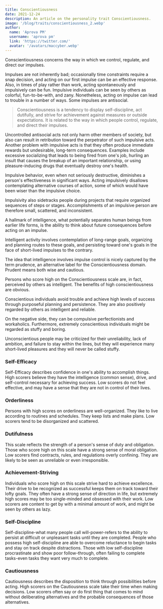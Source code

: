 ```yaml
---
title: Conscientiousness
date: 2021-12-24
description: An article on the personality trait Conscientiousness.
image: '/blog/traits/conscientiousness_2.webp'
author:
  name: 'Aprova PM'
  username: 'aprova pm'
  link: 'https://twitter.com/'
  avatar: '/avatars/maccyber.webp'
---
```


Conscientiousness concerns the way in which we control, regulate, and direct our impulses.

Impulses are not inherently bad; occasionally time constraints require a snap decision, and acting on our first impulse can be an effective response. Also, in times of play rather than work, acting spontaneously and impulsively can be fun. Impulsive individuals can be seen by others as colorful, fun-to-be-with, and zany. Nonetheless, acting on impulse can lead to trouble in a number of ways. Some impulses are antisocial.

> Conscientiousness is a tendency to display self-discipline, act dutifully, and strive for achievement against measures or outside expectations. It is related to the way in which people control, regulate, and direct their impulses.

Uncontrolled antisocial acts not only harm other members of society, but also can result in retribution toward the perpetrator of such impulsive acts.
Another problem with impulsive acts is that they often produce immediate rewards but undesirable, long-term consequences.
Examples include excessive socializing that leads to being fired from one's job, hurling an insult that causes the breakup of an important relationship, or using pleasure-inducing drugs that eventually destroy one's health.

Impulsive behavior, even when not seriously destructive, diminishes a person's effectiveness in significant ways. Acting impulsively disallows contemplating alternative courses of action, some of which would have been wiser than the impulsive choice.

Impulsivity also sidetracks people during projects that require organized sequences of steps or stages. Accomplishments of an impulsive person are therefore small, scattered, and inconsistent.

A hallmark of intelligence, what potentially separates human beings from earlier life forms, is the ability to think about future consequences before acting on an impulse.

Intelligent activity involves contemplation of long-range goals, organizing and planning routes to these goals, and persisting toward one's goals in the face of short-lived impulses to the contrary.

The idea that intelligence involves impulse control is nicely captured by the term prudence, an alternative label for the Conscientiousness domain. Prudent means both wise and cautious.

Persons who score high on the Conscientiousness scale are, in fact, perceived by others as intelligent. The benefits of high conscientiousness are obvious.

Conscientious individuals avoid trouble and achieve high levels of success through purposeful planning and persistence. They are also positively regarded by others as intelligent and reliable.

On the negative side, they can be compulsive perfectionists and workaholics. Furthermore, extremely conscientious individuals might be regarded as stuffy and boring.

Unconscientious people may be criticized for their unreliability, lack of ambition, and failure to stay within the lines, but they will experience many short-lived pleasures and they will never be called stuffy.

### Self-Efficacy

Self-Efficacy describes confidence in one's ability to accomplish things. High scorers believe they have the intelligence (common sense), drive, and self-control necessary for achieving success. Low scorers do not feel effective, and may have a sense that they are not in control of their lives.

### Orderliness

Persons with high scores on orderliness are well-organized. They like to live according to routines and schedules. They keep lists and make plans. Low scorers tend to be disorganized and scattered.

### Dutifulness

This scale reflects the strength of a person's sense of duty and obligation. Those who score high on this scale have a strong sense of moral obligation. Low scorers find contracts, rules, and regulations overly confining. They are likely to be seen as unreliable or even irresponsible.

### Achievement-Striving

Individuals who score high on this scale strive hard to achieve excellence. Their drive to be recognized as successful keeps them on track toward their lofty goals. They often have a strong sense of direction in life, but extremely high scores may be too single-minded and obsessed with their work. Low scorers are content to get by with a minimal amount of work, and might be seen by others as lazy.

### Self-Discipline

Self-discipline-what many people call will-power-refers to the ability to persist at difficult or unpleasant tasks until they are completed. People who possess high self-discipline are able to overcome reluctance to begin tasks and stay on track despite distractions. Those with low self-discipline procrastinate and show poor follow-through, often failing to complete tasks-even tasks they want very much to complete.

### Cautiousness

Cautiousness describes the disposition to think through possibilities before acting. High scorers on the Cautiousness scale take their time when making decisions. Low scorers often say or do first thing that comes to mind without deliberating alternatives and the probable consequences of those alternatives.
